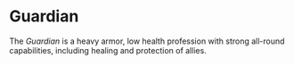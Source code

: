 # Guardian

The _Guardian_ is a heavy armor, low health profession with strong all-round capabilities, including healing and protection of allies.
